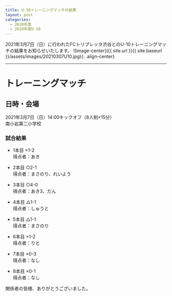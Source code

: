 ```yaml
---
title: U-10トレーニングマッチの結果
layout: post
categories:
  - 2020年度
  - 2020年度U-10
---
```


2021年3月7日（日）に行われたFCトリプレッタ渋谷とのU-10トレーニングマッチの結果をお知らせいたします。
![image-center]({{ site.url }}{{ site.baseurl }}/assets/images/20210307U10.jpg){: .align-center}

***

# トレーニングマッチ

## 日時・会場

2021年3月7日（日）14:00キックオフ（8人制×15分）  
南小岩第二小学校

### 試合結果

* 1本目
×1-2  
得点者：あき

* 2本目
○2-1  
得点者：まさのり、れいよう

* 3本目
○4-0  
得点者：あき3、だん

* 4本目
△1-1  
得点者：しゅうと

* 5本目
△1-1  
得点者：まさのり

* 6本目
×1-2  
得点者：りと

* 7本目
×0-3  
得点者：なし

* 8本目
×0-1  
得点者：なし

関係者の皆様、ありがとうございました。
